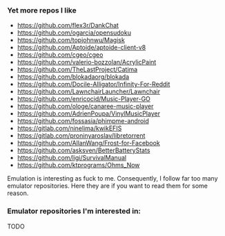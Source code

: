 ### Yet more repos I like
- https://github.com/flex3r/DankChat
- https://github.com/ogarcia/opensudoku
- https://github.com/topjohnwu/Magisk
- https://github.com/Aptoide/aptoide-client-v8
- https://github.com/cgeo/cgeo
- https://github.com/valerio-bozzolan/AcrylicPaint
- https://github.com/TheLastProject/Catima
- https://github.com/blokadaorg/blokada
- https://github.com/Docile-Alligator/Infinity-For-Reddit
- https://github.com/LawnchairLauncher/Lawnchair
- https://github.com/enricocid/Music-Player-GO
- https://github.com/ologe/canaree-music-player
- https://github.com/AdrienPoupa/VinylMusicPlayer
- https://github.com/fossasia/phimpme-android
- https://gitlab.com/ninelima/kwikEFIS
- https://gitlab.com/proninyaroslav/libretorrent
- https://github.com/AllanWang/Frost-for-Facebook
- https://github.com/asksven/BetterBatteryStats
- https://github.com/ligi/SurvivalManual
- https://github.com/ktprograms/Ohms_Now

Emulation is interesting as fuck to me.
Consequently, I follow far too many emulator repositories.
Here they are if you want to read them for some reason.
### Emulator repositories I'm interested in:
TODO
